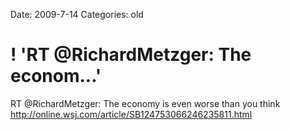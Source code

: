 Date: 2009-7-14
Categories: old

# ! 'RT @RichardMetzger: The econom...'

RT @RichardMetzger: The economy is even worse than you think <a href="http://online.wsj.com/article/SB124753066246235811.html" rel="nofollow">http://online.wsj.com/article/SB124753066246235811.html</a>
